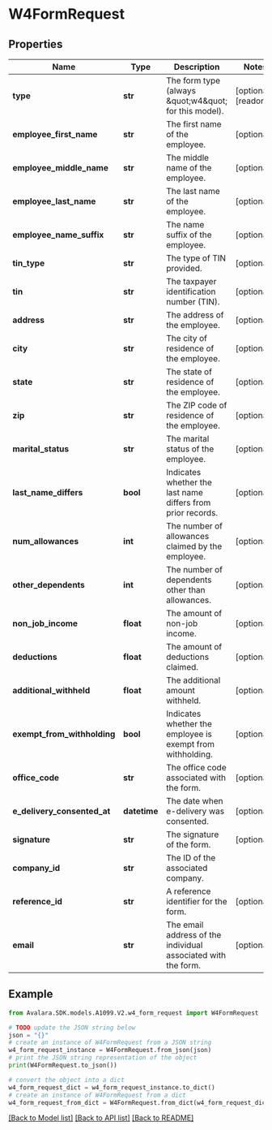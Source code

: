 # W4FormRequest


## Properties

Name | Type | Description | Notes
------------ | ------------- | ------------- | -------------
**type** | **str** | The form type (always \&quot;w4\&quot; for this model). | [optional] [readonly] 
**employee_first_name** | **str** | The first name of the employee. | [optional] 
**employee_middle_name** | **str** | The middle name of the employee. | [optional] 
**employee_last_name** | **str** | The last name of the employee. | [optional] 
**employee_name_suffix** | **str** | The name suffix of the employee. | [optional] 
**tin_type** | **str** | The type of TIN provided. | [optional] 
**tin** | **str** | The taxpayer identification number (TIN). | [optional] 
**address** | **str** | The address of the employee. | [optional] 
**city** | **str** | The city of residence of the employee. | [optional] 
**state** | **str** | The state of residence of the employee. | [optional] 
**zip** | **str** | The ZIP code of residence of the employee. | [optional] 
**marital_status** | **str** | The marital status of the employee. | [optional] 
**last_name_differs** | **bool** | Indicates whether the last name differs from prior records. | [optional] 
**num_allowances** | **int** | The number of allowances claimed by the employee. | [optional] 
**other_dependents** | **int** | The number of dependents other than allowances. | [optional] 
**non_job_income** | **float** | The amount of non-job income. | [optional] 
**deductions** | **float** | The amount of deductions claimed. | [optional] 
**additional_withheld** | **float** | The additional amount withheld. | [optional] 
**exempt_from_withholding** | **bool** | Indicates whether the employee is exempt from withholding. | [optional] 
**office_code** | **str** | The office code associated with the form. | [optional] 
**e_delivery_consented_at** | **datetime** | The date when e-delivery was consented. | [optional] 
**signature** | **str** | The signature of the form. | [optional] 
**company_id** | **str** | The ID of the associated company. | 
**reference_id** | **str** | A reference identifier for the form. | [optional] 
**email** | **str** | The email address of the individual associated with the form. | [optional] 

## Example

```python
from Avalara.SDK.models.A1099.V2.w4_form_request import W4FormRequest

# TODO update the JSON string below
json = "{}"
# create an instance of W4FormRequest from a JSON string
w4_form_request_instance = W4FormRequest.from_json(json)
# print the JSON string representation of the object
print(W4FormRequest.to_json())

# convert the object into a dict
w4_form_request_dict = w4_form_request_instance.to_dict()
# create an instance of W4FormRequest from a dict
w4_form_request_from_dict = W4FormRequest.from_dict(w4_form_request_dict)
```
[[Back to Model list]](../README.md#documentation-for-models) [[Back to API list]](../README.md#documentation-for-api-endpoints) [[Back to README]](../README.md)


